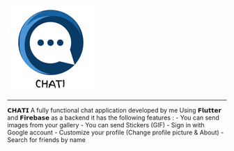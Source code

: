 
  ![alt text](ScreenShots/1.png)

<hr class="solid">

<p>
  𝗖𝗛𝗔𝗧𝗜 A fully functional chat application developed by me
Using 𝗙𝗹𝘂𝘁𝘁𝗲𝗿 and 𝗙𝗶𝗿𝗲𝗯𝗮𝘀𝗲 as a backend
it has the following features :
- You can send images from your gallery
- You can send Stickers (GIF)
- Sign in with Google account
- Customize your profile (Change profile picture & About)
- Search for friends by name
  </p>


